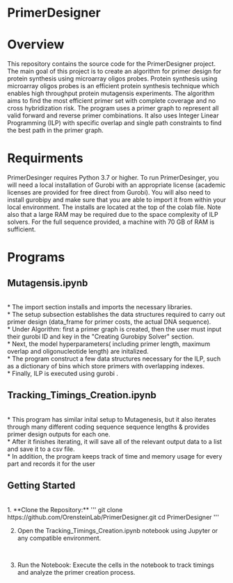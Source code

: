 
# PrimerDesigner

# Overview
 
This repository contains the source code for the PrimerDesigner project. 
The main goal of this project is to create an algorithm for primer design for protein synthesis using microarray oligos probes. 
Protein synthesis using microarray oligos probes is an efficient protein synthesis technique which enables high throughput protein mutagensis experiments.
The algorithm aims to find the most efficient primer set with complete coverage and no cross hybridization risk.
The program uses a primer graph to represent all valid forward and reverse primer combinations.
It also uses Integer Linear Programming (ILP) with specific  overlap and single path constraints to find the best path in the primer graph.


# Requirments

PrimerDesinger requires Python 3.7 or higher.
To run PrimerDesinger, you will need a local installation of Gurobi with an appropriate license (academic licenses are provided for free direct from Gurobi).
You will also need to install gurobipy and make sure that you are able to import it from within your local environment.
The installs are located at the top of the colab file. Note also that a large RAM may be required due to the space complexity of ILP solvers. 
For the full sequence provided, a machine with 70 GB of RAM is sufficient. 

# Programs

## Mutagensis.ipynb
<br>
* The import section installs and imports the necessary libraries. <br>
* The setup subsection establishes the data structures required to carry out primer design (data_frame for primer costs, the actual DNA sequence).  <br>
* Under Algorithm: first a primer graph is created, then the user must input their gurobi ID and key in the "Creating Gurobipy Solver" section. <br>
* Next, the model hyperparameters( including primer length, maximum overlap and oligonucleotide length) are initalized.  <br>
* The program construct a few data structures necessary for the ILP, such as a dictionary of bins which store primers with overlapping indexes.<br>
* Finally, ILP is executed using gurobi . 

## Tracking_Timings_Creation.ipynb

<br>
* This program has similar inital setup to Mutagenesis, but it also iterates through many different coding sequence sequence lengths & provides primer design outputs for each one.<br>
* After it finishes iterating, it will save all of the relevant output data to a list and save it to a csv file. <br>
* In addition, the program keeps track of time and memory usage for every part and records it for the user<br>

## Getting Started
<br>
1. **Clone the Repository:**
   '''
   git clone https://github.com/OrensteinLab/PrimerDesigner.git
   cd PrimerDesigner
   '''
 <br>

2. Open the Tracking_Timings_Creation.ipynb notebook using Jupyter or any compatible environment.

<br> 

3. Run the Notebook:
Execute the cells in the notebook to track timings and analyze the primer creation process.


